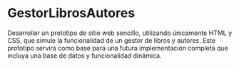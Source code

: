 # GestorLibrosAutores
Desarrollar un prototipo de sitio web sencillo, utilizando únicamente HTML y CSS, que simule la funcionalidad de un gestor de libros y autores. Este prototipo servirá como base para una futura implementación completa que incluya una base de datos y funcionalidad dinámica.
